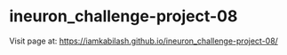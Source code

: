 # ineuron_challenge-project-08

Visit page at: https://iamkabilash.github.io/ineuron_challenge-project-08/